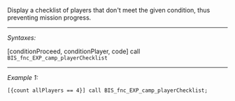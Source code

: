 Display a checklist of players that don't meet the given condition, thus preventing mission progress.


---
*Syntaxes:*

[conditionProceed, conditionPlayer, code] call `BIS_fnc_EXP_camp_playerChecklist`

---
*Example 1:*

```sqf
[{count allPlayers == 4}] call BIS_fnc_EXP_camp_playerChecklist;
```